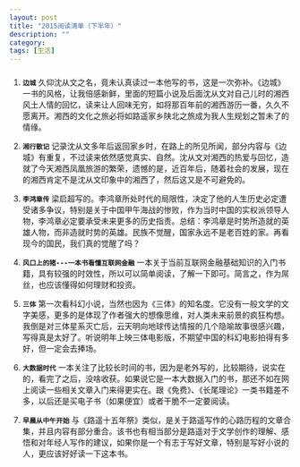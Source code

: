 ```yaml
---
layout: post
title: "2015阅读清单（下半年）"
description: ""
category: 
tags: [生活]
---
```

###  
1. **`边城`**
久仰沈从文之名，竟未认真读过一本他写的书，这是一次弥补。《边城》一书的风格，让我倍感新鲜，里面的短篇小说及后面沈从文对自己儿时的湘西风土人情的回忆，读来让人回味无穷，如将那百年前的湘西游历一番，久久不愿离开。湘西的文化之旅必将如路遥家乡陕北之旅成为我人生规划之暂未了的情缘。

2. **`湘行散记`**
记录沈从文多年后返回家乡时，在路上的所见所闻，部分内容与《边城》有重复，不过读来依然感觉真实、自然。沈从文对湘西的热爱与回忆，造就了今天湘西凤凰旅游的繁荣，遗憾的是，近百年后，随着社会的发展，现在的湘西肯定不是沈从文印象中的湘西了，然后这又是不可避免的。

3. **`李鸿章传`**
梁启超写的。李鸿章所处时代的局限性，决定了他的人生历史必定遭受诸多争议，特别是关于中国甲午海战的惨败，作为当时中国的实权派领导人物，李鸿章必定要承受未来更多的历史指责。总结：李鸿章是时势所造就的英雄人物，而非造就时势的英雄。民族不觉醒，国家永远不是老百姓的家。再看现今的国民，我们真的觉醒了吗？

4. **`风口上的猪---一本书看懂互联网金融`**
一本关于当前互联网金融基础知识的入门书籍，具有较强的时效性，所以可以简单阅读，了解一下即可。简言之，作为屌丝，也应该懂得如何理财和投资。

5. **`三体`**
第一次看科幻小说，当然也因为《三体》的知名度。它没有一般文学的文字美感，更多的是体现了作者强大的想像思维，对人类未来前景的疯狂构想。我倒是对三体星系灭亡后，云天明向地球传达情报的几个隐喻故事很感兴趣，写得真是太好了。听说明年上映三体电影版，不期望中国的科幻电影拍得有多好，但一定会去捧场。

6. **`大数据时代`**
一本关注了比较长时间的书，因为是老外写的，比较期待，说实在的，看完了之后，没啥收获。如果说它是一本大数据入门的书，那还不如在网上阅读一些相关文章入门来得更实在。跟《免费》、《长尾理论》一类书籍差不多，以后还是买电子书（如果便宜）或者干脆不一定要阅读。

7. **`早晨从中午开始`**
与《路遥十五年祭》类似，是关于路遥写作的心路历程的文章合集，并且内容有部分重合。该书也有相当部分是路遥对于文学创作的理解、感悟和对年经人写作的建议，如果你是一个有志于写好文章，特别是写好小说的人，更应该好好读一下这本书。

